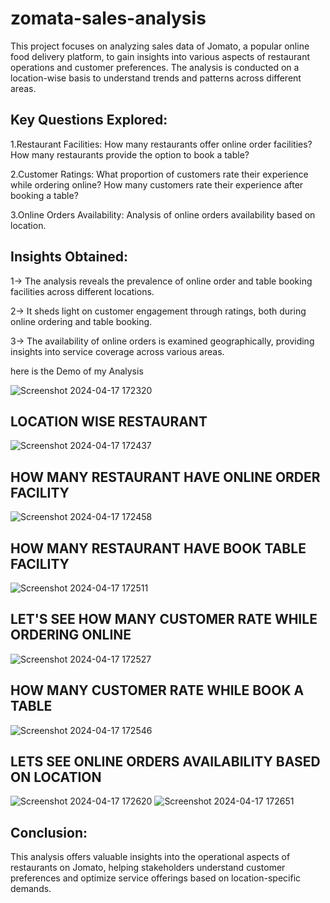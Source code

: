 # zomata-sales-analysis
This project focuses on analyzing sales data of Jomato, a popular online food delivery platform, to gain insights into various aspects of restaurant operations and customer preferences. The analysis is conducted on a location-wise basis to understand trends and patterns across different areas.

## Key Questions Explored:
1.Restaurant Facilities:
  How many restaurants offer online order facilities?
  How many restaurants provide the option to book a table?
  
2.Customer Ratings:
  What proportion of customers rate their experience while ordering online?
  How many customers rate their experience after booking a table?
  
3.Online Orders Availability:
  Analysis of online orders availability based on location.



## Insights Obtained:

  1-> The analysis reveals the prevalence of online order and table booking facilities across different locations.
  
  2-> It sheds light on customer engagement through ratings, both during online ordering and table booking.
  
  3-> The availability of online orders is examined geographically, providing insights into service coverage across various areas.


here is the Demo of my Analysis

![Screenshot 2024-04-17 172320](https://github.com/satyajigyansu-behera/zomata-sales-analysis/assets/133054879/92548c24-e212-41e6-b6bd-faf73904de43)

## LOCATION WISE RESTAURANT 
![Screenshot 2024-04-17 172437](https://github.com/satyajigyansu-behera/zomata-sales-analysis/assets/133054879/add51c5a-4978-4eed-91c9-9f35c7e93b71)

## HOW MANY RESTAURANT HAVE ONLINE ORDER FACILITY
![Screenshot 2024-04-17 172458](https://github.com/satyajigyansu-behera/zomata-sales-analysis/assets/133054879/587d528a-ca4c-4fd2-8447-4480859dd467)

## HOW MANY RESTAURANT HAVE BOOK TABLE FACILITY
![Screenshot 2024-04-17 172511](https://github.com/satyajigyansu-behera/zomata-sales-analysis/assets/133054879/dc4a97ab-fba0-4d0f-a18d-1f6c74078ba3)

## LET'S SEE HOW MANY CUSTOMER RATE WHILE ORDERING ONLINE
![Screenshot 2024-04-17 172527](https://github.com/satyajigyansu-behera/zomata-sales-analysis/assets/133054879/1d289c54-8e86-47ce-9974-dfa42375d8b4)

## HOW MANY CUSTOMER RATE WHILE BOOK A TABLE
![Screenshot 2024-04-17 172546](https://github.com/satyajigyansu-behera/zomata-sales-analysis/assets/133054879/a430ea89-e6f0-4c77-a9fe-a399047b0623)

## LETS SEE ONLINE ORDERS AVAILABILITY BASED ON LOCATION
![Screenshot 2024-04-17 172620](https://github.com/satyajigyansu-behera/zomata-sales-analysis/assets/133054879/b706882e-a1a2-4304-908a-0329d811c9f0)
![Screenshot 2024-04-17 172651](https://github.com/satyajigyansu-behera/zomata-sales-analysis/assets/133054879/2327a17f-860d-46f5-a2d7-121b9b2a1143)


## Conclusion:

This analysis offers valuable insights into the operational aspects of restaurants on Jomato, helping stakeholders understand customer preferences and optimize service offerings based on location-specific demands.
